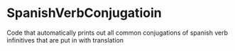 # SpanishVerbConjugatioin
Code that automatically prints out all common conjugations of spanish verb infinitives that are put in with translation
